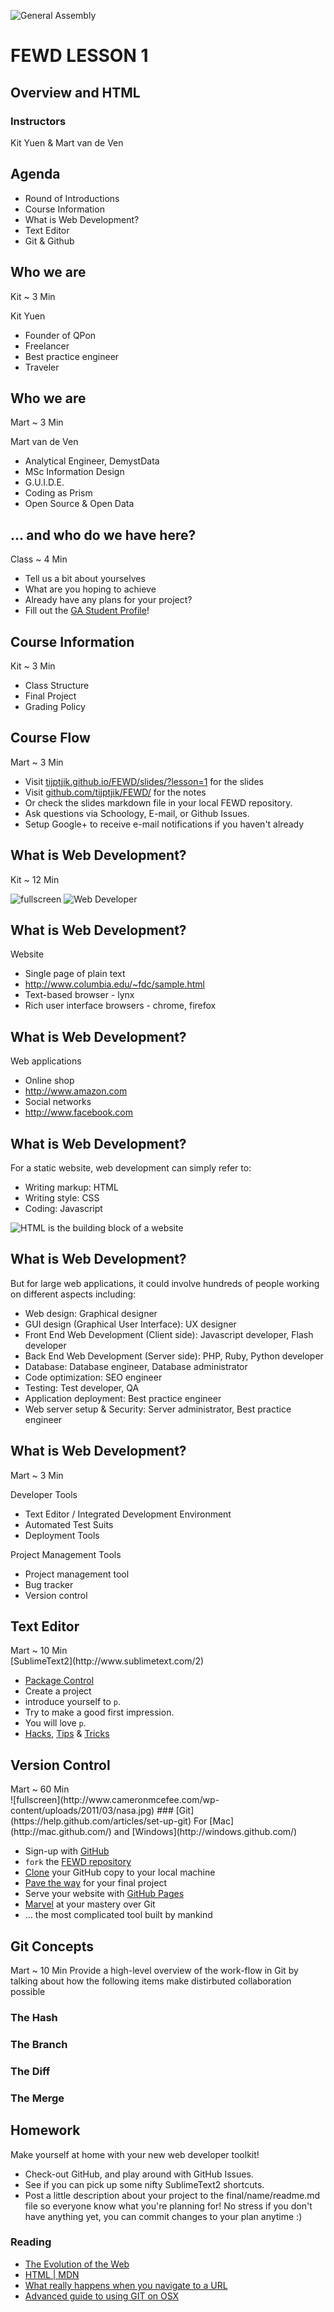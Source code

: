 ![General Assembly](assets/images/ga.png)
# FEWD LESSON 1

## Overview and HTML

### Instructors
Kit Yuen & Mart van de Ven 



## Agenda

* Round of Introductions
* Course Information
* What is Web Development?
* Text Editor
* Git & Github




## Who we are
<aside class="notes">Kit ~ 3 Min</aside>

Kit Yuen

* Founder of QPon
* Freelancer
* Best practice engineer
* Traveler



## Who we are
<aside class="notes">Mart ~ 3 Min</aside>

Mart van de Ven

* Analytical Engineer, DemystData
* MSc Information Design
* G.U.I.D.E.
* Coding as Prism
* Open Source & Open Data



## ... and who do we have here?
<aside class="notes">Class ~ 4 Min</aside>

* Tell us a bit about yourselves
* What are you hoping to achieve
* Already have any plans for your project?
* Fill out the [GA Student Profile](https://generalassembly.wufoo.com/forms/k4k4r7/)!



## Course Information
<aside class="notes">Kit ~ 3 Min</aside>

* Class Structure
* Final Project
* Grading Policy



## Course Flow
<aside class="notes">Mart ~ 3 Min</aside>

* Visit [tijptjik.github.io/FEWD/slides/?lesson=1](http://tijptjik.github.io/FEWD/slides/?lesson=1) for the slides
* Visit [github.com/tijptjik/FEWD/](https://github.com/tijptjik/FEWD/blob/gh-pages/lesson1/slides.md) for the notes
* Or check the slides markdown file in your local FEWD repository.  
* Ask questions via Schoology, E-mail, or Github Issues.
* Setup Google+ to receive e-mail notifications if you haven't already



## What is Web Development?
<aside class="notes">Kit ~ 12 Min</aside>

![fullscreen](http://ankitsahay.com/wp-content/uploads/2013/06/The.Matrix.glmatrix.31.png)
![Web Developer](../assets/images/web-developer.jpg)



## What is Web Development?
<aside class="notes"></aside>

Website

* Single page of plain text
* http://www.columbia.edu/~fdc/sample.html
* Text-based browser - lynx
* Rich user interface browsers - chrome, firefox



## What is Web Development?
<aside class="notes"></aside>

Web applications

* Online shop
* http://www.amazon.com 
* Social networks
* http://www.facebook.com



## What is Web Development?
<aside class="notes"></aside>

For a static website, web development can simply refer to:

* Writing markup: HTML
* Writing style: CSS
* Coding: Javascript

![HTML is the building block of a website](../assets/images/web_blocks.gif)



## What is Web Development?
<aside class="notes"></aside>

But for large web applications, it could involve hundreds of people working on different aspects including:

* Web design: Graphical designer
* GUI design (Graphical User Interface): UX designer
* Front End Web Development (Client side): Javascript developer, Flash developer
* Back End Web Development (Server side): PHP, Ruby, Python developer
* Database: Database engineer, Database administrator
* Code optimization: SEO engineer
* Testing: Test developer, QA
* Application deployment: Best practice engineer
* Web server setup & Security: Server administrator, Best practice engineer



## What is Web Development?
<aside class="notes">Mart ~ 3 Min</aside>

Developer Tools

* Text Editor / Integrated Development Environment
* Automated Test Suits
* Deployment Tools

Project Management Tools

* Project management tool
* Bug tracker
* Version control



## Text Editor
<aside class="notes">Mart ~ 10 Min</aside>
[SublimeText2](http://www.sublimetext.com/2)

* [Package Control](http://wbond.net/sublime_packages/package_control/installation)
* Create a project
* introduce yourself to `p`.
* Try to make a good first impression.
* You will love `p`.
* [Hacks](http://hexlator.blogspot.hk/2013/05/best-sublime-text-2-tips-tricks-hacks.html), [Tips](http://net.tutsplus.com/articles/news/perfect-workflow-in-sublime-text-free-course/) & [Tricks](http://net.tutsplus.com/tutorials/tools-and-tips/sublime-text-2-tips-and-tricks/)




## Version Control
<aside class="notes">Mart ~ 60 Min</aside>
![fullscreen](http://www.cameronmcefee.com/wp-content/uploads/2011/03/nasa.jpg)
### [Git](https://help.github.com/articles/set-up-git)
For [Mac](http://mac.github.com/) and [Windows](http://windows.github.com/)

* Sign-up with [GitHub](https://github.com/signup/free)
* `fork` the [FEWD repository](https://github.com/tijptjik/FEWD)
* [Clone](http://support.fastpdfkit.com/kb/how-to/how-to-clone-from-github) your GitHub copy to your local machine
* [Pave the way](https://help.github.com/articles/making-changes) for your final project
* Serve your website with [GitHub Pages](https://help.github.com/articles/creating-project-pages-manually)
* [Marvel](https://github.com/) at your mastery over Git
* ... the most complicated tool built by mankind



## Git Concepts
<aside class="notes">Mart ~ 10 Min
Provide a high-level overview of the work-flow in Git by talking about how the following items make distirbuted collaboration possible</aside>

### The Hash
### The Branch
### The Diff
### The Merge



## Homework
<aside class="notes"></aside>

Make yourself at home with your new web developer toolkit! 

* Check-out GitHub, and play around with GitHub Issues.
* See if you can pick up some nifty SublimeText2 shortcuts.
* Post a little description about your project to the final/name/readme.md file so everyone know what you're planning for! No stress if you don't have anything yet, you can commit changes to your plan anytime :)

### Reading

* [The Evolution of the Web](http://www.evolutionoftheweb.com/?hl=en)
* [HTML | MDN](https://developer.mozilla.org/en-US/docs/HTML)
* [What really happens when you navigate to a URL](http://igoro.com/archive/what-really-happens-when-you-navigate-to-a-url/)
* [Advanced guide to using GIT on OSX](http://shaun.boyblack.co.za/blog/2009/03/14/getting-started-with-git-on-mac-os-x/)
